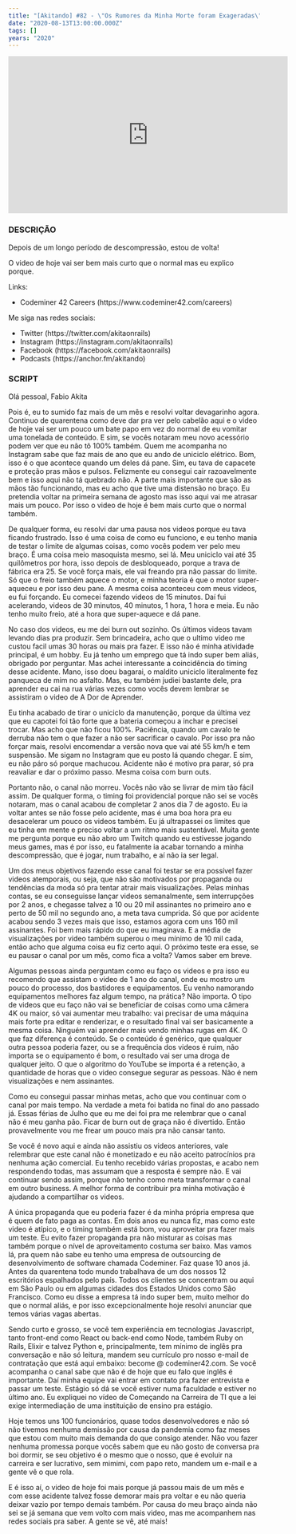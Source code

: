 ```yaml
---
title: "[Akitando] #82 - \"Os Rumores da Minha Morte foram Exageradas\" 🤣"
date: "2020-08-13T13:00:00.000Z"
tags: []
years: "2020"
---
```


<p><iframe width="560" height="315" src="https://www.youtube.com/embed/PvnaWAarrrE" frameborder="0" allow="accelerometer; autoplay; encrypted-media; gyroscope; picture-in-picture" allowfullscreen=""></iframe>
</p>
<h3>DESCRIÇÃO</h3>
<p>Depois de um longo período de descompressão, estou de volta!</p>
<p>O video de hoje vai ser bem mais curto que o normal mas eu explico porque.</p>
<p>Links:</p>
<ul>
  <li>Codeminer 42 Careers (https://www.codeminer42.com/careers)</li>
</ul>
<p>Me siga nas redes sociais:</p>
<ul>
  <li>Twitter (https://twitter.com/akitaonrails)</li>
  <li>Instagram (https://instagram.com/akitaonrails)</li>
  <li>Facebook (https://facebook.com/akitaonrails)</li>
  <li>Podcasts (https://anchor.fm/akitando)</li>
</ul>
<p></p>
<p></p>
<h3>SCRIPT</h3>
<p>Olá pessoal, Fabio Akita</p>
<p>Pois é, eu to sumido faz mais de um mês e resolvi voltar devagarinho agora. Continuo de quarentena como deve dar pra ver pelo cabelão aqui e o video de hoje vai ser um pouco um bate papo em vez do normal de eu vomitar uma tonelada de conteúdo. E sim, se vocês notaram meu novo acessório podem ver que eu não tô 100% também. Quem me acompanha no Instagram sabe que faz mais de ano que eu ando de uniciclo elétrico. Bom, isso é o que acontece quando um deles dá pane. Sim, eu tava de capacete e proteção pras mãos e pulsos. Felizmente eu consegui cair razoavelmente bem e isso aqui não tá quebrado não. A parte mais importante que são as mãos tão funcionando, mas eu acho que tive uma distensão no braço. Eu pretendia voltar na primeira semana de agosto mas isso aqui vai me atrasar mais um pouco. Por isso o video de hoje é bem mais curto que o normal também.</p>
<p>De qualquer forma, eu resolvi dar uma pausa nos videos porque eu tava ficando frustrado. Isso é uma coisa de como eu funciono, e eu tenho mania de testar o limite de algumas coisas, como vocês podem ver pelo meu braço. É uma coisa meio masoquista mesmo, sei lá. Meu uniciclo vai até 35 quilômetros por hora, isso depois de desbloqueado, porque a trava de fábrica era 25. Se você força mais, ele vai freando pra não passar do limite. Só que o freio também aquece o motor, e minha teoria é que o motor super-aqueceu e por isso deu pane. A mesma coisa aconteceu com meus videos, eu fui forçando. Eu comecei fazendo videos de 15 minutos. Daí fui acelerando, videos de 30 minutos, 40 minutos, 1 hora, 1 hora e meia. Eu não tenho muito freio, até a hora que super-aquece e dá pane.</p>
<p>No caso dos videos, eu me dei burn out sozinho. Os últimos videos tavam levando dias pra produzir. Sem brincadeira, acho que o ultimo video me custou facil umas 30 horas ou mais pra fazer. E isso não é minha atividade principal, é um hobby. Eu já tenho um emprego que tá indo super bem aliás, obrigado por perguntar. Mas achei interessante a coincidência do timing desse acidente. Mano, isso doeu bagarai, o maldito uniciclo literalmente fez panqueca de mim no asfalto. Mas, eu também judiei bastante dele, pra aprender eu cai na rua várias vezes como vocês devem lembrar se assistiram o video de A Dor de Aprender.</p>
<p>Eu tinha acabado de tirar o uniciclo da manutenção, porque da última vez que eu capotei foi tão forte que a bateria começou a inchar e precisei trocar. Mas acho que não ficou 100%. Paciência, quando um cavalo te derruba não tem o que fazer a não ser sacrificar o cavalo. Por isso pra não forçar mais, resolvi encomendar a versão nova que vai até 55 km/h e tem suspensão. Me sigam no Instagram que eu posto lá quando chegar. E sim, eu não páro só porque machucou. Acidente não é motivo pra parar, só pra reavaliar e dar o próximo passo. Mesma coisa com burn outs.</p>
<p>Portanto não, o canal não morreu. Vocês não vão se livrar de mim tão fácil assim. De qualquer forma, o timing foi providencial porque não sei se vocês notaram, mas o canal acabou de completar 2 anos dia 7 de agosto. Eu ia voltar antes se não fosse pelo acidente, mas é uma boa hora pra eu desacelerar um pouco os videos também. Eu já ultrapassei os limites que eu tinha em mente e preciso voltar a um ritmo mais sustentável. Muita gente me pergunta porque eu não abro um Twitch quando eu estivesse jogando meus games, mas é por isso, eu fatalmente ia acabar tornando a minha descompressão, que é jogar, num trabalho, e aí não ia ser legal.</p>
<p>Um dos meus objetivos fazendo esse canal foi testar se era possível fazer videos atemporais, ou seja, que não são motivados por propaganda ou tendências da moda só pra tentar atrair mais visualizações. Pelas minhas contas, se eu conseguisse lançar videos semanalmente, sem interrupções por 2 anos, e chegasse talvez a 10 ou 20 mil assinantes no primeiro ano e perto de 50 mil no segundo ano, a meta tava cumprida. Só que por acidente acabou sendo 3 vezes mais que isso, estamos agora com uns 160 mil assinantes. Foi bem mais rápido do que eu imaginava. E a média de visualizações por video também superou o meu mínimo de 10 mil cada, então acho que alguma coisa eu fiz certo aqui. O próximo teste era esse, se eu pausar o canal por um mês, como fica a volta? Vamos saber em breve.</p>
<p>Algumas pessoas ainda perguntam como eu faço os videos e pra isso eu recomendo que assistam o video de 1 ano do canal, onde eu mostro um pouco do processo, dos bastidores e equipamentos. Eu venho namorando equipamentos melhores faz algum tempo, na prática? Não importa. O tipo de videos que eu faço não vai se beneficiar de coisas como uma câmera 4K ou maior, só vai aumentar meu trabalho: vai precisar de uma máquina mais forte pra editar e renderizar, e o resultado final vai ser basicamente a mesma coisa. Ninguém vai aprender mais vendo minhas rugas em 4K. O que faz diferença é conteúdo. Se o conteúdo é genérico, que qualquer outra pessoa poderia fazer, ou se a frequência dos videos é ruim, não importa se o equipamento é bom, o resultado vai ser uma droga de qualquer jeito. O que o algoritmo do YouTube se importa é a retenção, a quantidade de horas que o video consegue segurar as pessoas. Não é nem visualizações e nem assinantes.</p>
<p>Como eu consegui passar minhas metas, acho que vou continuar com o canal por mais tempo. Na verdade a meta foi batida no final do ano passado já. Essas férias de Julho que eu me dei foi pra me relembrar que o canal não é meu ganha pão. Ficar de burn out de graça não é divertido. Então provavelmente vou me frear um pouco mais pra não cansar tanto.</p>
<p>Se você é novo aqui e ainda não assistiu os videos anteriores, vale relembrar que este canal não é monetizado e eu não aceito patrocínios pra nenhuma ação comercial. Eu tenho recebido várias propostas, e acabo nem respondendo todas, mas assumam que a resposta é sempre não. E vai continuar sendo assim, porque não tenho como meta transformar o canal em outro business. A melhor forma de contribuir pra minha motivação é ajudando a compartilhar os videos.</p>
<p>A única propaganda que eu poderia fazer é da minha própria empresa que é quem de fato paga as contas. Em dois anos eu nunca fiz, mas como este video é atípico, e o timing também está bom, vou aproveitar pra fazer mais um teste. Eu evito fazer propaganda pra não misturar as coisas mas também porque o nível de aproveitamento costuma ser baixo. Mas vamos lá, pra quem não sabe eu tenho uma empresa de outsourcing de desenvolvimento de software chamada Codeminer. Faz quase 10 anos já. Antes da quarentena todo mundo trabalhava de um dos nossos 12 escritórios espalhados pelo país. Todos os clientes se concentram ou aqui em São Paulo ou em algumas cidades dos Estados Unidos como São Francisco. Como eu disse a empresa tá indo super bem, muito melhor do que o normal aliás, e por isso excepcionalmente hoje resolvi anunciar que temos várias vagas abertas.</p>
<p>Sendo curto e grosso, se você tem experiência em tecnologias Javascript, tanto front-end como React ou back-end como Node, também Ruby on Rails, Elixir e talvez Python e, principalmente, tem mínimo de inglês pra conversação e não só leitura, mandem seu currículo pro nosso e-mail de contratação que está aqui embaixo: become @ codeminer42.com. Se você acompanha o canal sabe que não é de hoje que eu falo que inglês é importante. Daí minha equipe vai entrar em contato pra fazer entrevista e passar um teste. Estágio só dá se você estiver numa faculdade e estiver no último ano. Eu expliquei no vídeo de Começando na Carreira de TI que a lei exige intermediação de uma instituição de ensino pra estágio.</p>
<p>Hoje temos uns 100 funcionários, quase todos desenvolvedores e não só não tivemos nenhuma demissão por causa da pandemia como faz meses que estou com muito mais demanda do que consigo atender. Não vou fazer nenhuma promessa porque vocês sabem que eu não gosto de conversa pra boi dormir, se seu objetivo é o mesmo que o nosso, que é evoluir na carreira e ser lucrativo, sem mimimi, com papo reto, mandem um e-mail e a gente vê o que rola.</p>
<p>E é isso aí, o video de hoje foi mais porque já passou mais de um mês e com esse acidente talvez fosse demorar mais pra voltar e eu não queria deixar vazio por tempo demais também. Por causa do meu braço ainda não sei se já semana que vem volto com mais video, mas me acompanhem nas redes sociais pra saber. A gente se vê, até mais!</p>
<p></p>